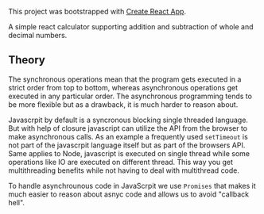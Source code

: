 This project was bootstrapped with [Create React App](https://github.com/facebookincubator/create-react-app).

A simple react calculator supporting addition and subtraction of whole and decimal numbers.

## Theory

The synchronous operations mean that the program gets executed in a strict order from top to bottom, whereas asynchronous operations get executed in
any particular order. The asynchronous programming tends to be more flexible but as a drawback, it is much harder to reason about.

Javascrpit by default is a syncronous blocking single threaded language. But with help of closure javascript can utilize the API from the browser
to make asynchronous calls. As an example a frequently used `setTimeout` is not part of the javascrpit language itself but as part of the browsers API.
Same applies to Node, javascript is executed on single thread while some operations like IO are executed on different thread. This way you get 
multithreading benefits while not having to deal with multithread code.

To handle asynchrounous code in JavaScrpit we use `Promises` that makes it much easier to reason about asnyc code and allows us to avoid "callback hell". 